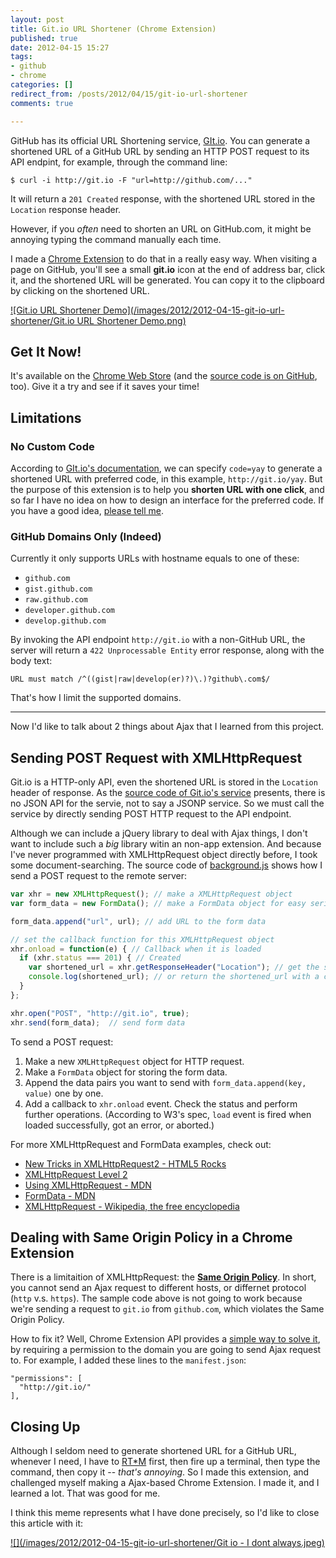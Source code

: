 ```yaml
---
layout: post
title: Git.io URL Shortener (Chrome Extension)
published: true
date: 2012-04-15 15:27
tags:
- github
- chrome
categories: []
redirect_from: /posts/2012/04/15/git-io-url-shortener
comments: true

---
```



GitHub has its official URL Shortening service, [GIt.io](http://git.io/help).  You can generate a shortened URL of a GitHub URL by sending an HTTP POST request to its API endpint, for example, through the command line:

    $ curl -i http://git.io -F "url=http://github.com/..."

It will return a `201 Created` response, with the shortened URL stored in the `Location` response header.

However, if you *often* need to shorten an URL on GitHub.com, it might be  annoying typing the command manually each time.

I made a [Chrome Extension](https://chrome.google.com/webstore/detail/baceaeopmlhkjbljoiinmbnnmpokgiml) to do that in a really easy way.  When visiting a page on GitHub, you'll see a small **git.io** icon at the end of address bar, click it, and the shortened URL will be generated.  You can copy it to the clipboard by clicking on the shortened URL.

[![Git.io URL Shortener Demo](/images/2012/2012-04-15-git-io-url-shortener/Git.io URL Shortener Demo.png)](http://cl.ly/462O1f1r2n0H1j0I0b00)

## Get It Now!

It's available on the [Chrome Web Store](https://chrome.google.com/webstore/detail/baceaeopmlhkjbljoiinmbnnmpokgiml) (and the [source code is on GitHub](https://github.com/chitsaou/git-io-shortener), too).  Give it a try and see if it saves your time!

## Limitations

### No Custom Code

According to [GIt.io's documentation](http://git.io/help), we can specify `code=yay` to generate a shortened URL with preferred code, in this example, `http://git.io/yay`.  But the purpose of this extension is to help you **shorten URL with one click**, and so far I have no idea on how to design an interface for the preferred code. If you have a good idea, [please tell me](https://github.com/chitsaou/git-io-shortener/issues).

### GitHub Domains Only (Indeed)

Currently it only supports URLs with hostname equals to one of these:

* `github.com`
* `gist.github.com`
* `raw.github.com`
* `developer.github.com`
* `develop.github.com`

By invoking the API endpoint `http://git.io` with a non-GitHub URL, the server will return a `422 Unprocessable Entity` error response, along with the body text:

    URL must match /^((gist|raw|develop(er)?)\.)?github\.com$/

That's how I limit the supported domains.

---

Now I'd like to talk about 2 things about Ajax that I learned from this project.

<!-- more -->

## Sending POST Request with XMLHttpRequest

Git.io is a HTTP-only API, even the shortened URL is stored in the `Location` header of response.  As the [source code of Git.io's service](https://github.com/technoweenie/guillotine) presents, there is no JSON API for the servie, not to say a JSONP service.  So we must call the service by directly sending POST HTTP request to the API endpoint.

Although we can include a jQuery library to deal with Ajax things, I don't want to include such a *big* library witin an non-app extension.  And because I've never programmed with XMLHttpRequest object directly before, I took some document-searching.  The source code of [background.js](https://github.com/chitsaou/git-io-shortener/blob/master/background.js) shows how I send a POST request to the remote server:

```javascript
var xhr = new XMLHttpRequest(); // make a XMLHttpRequest object
var form_data = new FormData(); // make a FormData object for easy serialization

form_data.append("url", url); // add URL to the form data

// set the callback function for this XMLHttpRequest object
xhr.onload = function(e) { // Callback when it is loaded
  if (xhr.status === 201) { // Created
    var shortened_url = xhr.getResponseHeader("Location"); // get the shortened URL
    console.log(shortened_url); // or return the shortened_url with a callback
  }
};

xhr.open("POST", "http://git.io", true);
xhr.send(form_data);  // send form data
```

To send a POST request:

1. Make a new `XMLHttpRequest` object for HTTP request.
2. Make a `FormData` object for storing the form data.
3. Append the data pairs you want to send with `form_data.append(key, value)` one by one.
4. Add a callback to `xhr.onload` event.  Check the status and perform further operations. (According to W3's spec, `load` event is fired when loaded successfully, got an error, or aborted.)

For more XMLHttpRequest and FormData examples, check out:

* [New Tricks in XMLHttpRequest2 - HTML5 Rocks](http://www.html5rocks.com/en/tutorials/file/xhr2/)
* [XMLHttpRequest Level 2](http://www.w3.org/TR/XMLHttpRequest/)
* [Using XMLHttpRequest - MDN](https://developer.mozilla.org/en/DOM/XMLHttpRequest/Using_XMLHttpRequest#Using_FormData_objects)
* [FormData - MDN](https://developer.mozilla.org/en/DOM/XMLHttpRequest/FormData)
* [XMLHttpRequest - Wikipedia, the free encyclopedia](http://en.wikipedia.org/wiki/XMLHttpRequest)

## Dealing with Same Origin Policy in a Chrome Extension

There is a limitaition of XMLHttpRequest: the **[Same Origin Policy](http://en.wikipedia.org/wiki/Same_origin_policy)**.  In short, you cannot send an Ajax request to different hosts, or differnet protocol (`http` v.s. `https`).  The sample code above is not going to work because we're sending a request to `git.io` from `github.com`, which violates the Same Origin Policy.

How to fix it? Well, Chrome Extension API provides a [simple way to solve it](http://code.google.com/chrome/extensions/xhr.html), by requiring a permission to the domain you are going to send Ajax request to.  For example, I added these lines to the `manifest.json`:

    "permissions": [
      "http://git.io/"
    ],

## Closing Up

Although I seldom need to generate shortened URL for a GitHub URL, whenever I need, I have to [RT\*M](http://git.io/help) first, then fire up a terminal, then type the command, then copy it -- *that's annoying*.  So I made this extension, and challenged myself making a Ajax-based Chrome Extension.  I made it, and I learned a lot.  That was good for me.

I think this meme represents what I have done precisely, so I'd like to close this article with it:

[![](/images/2012/2012-04-15-git-io-url-shortener/Git io - I dont always.jpeg)](http://cl.ly/0N1T0V2W2G3N3G1n0k2b)
